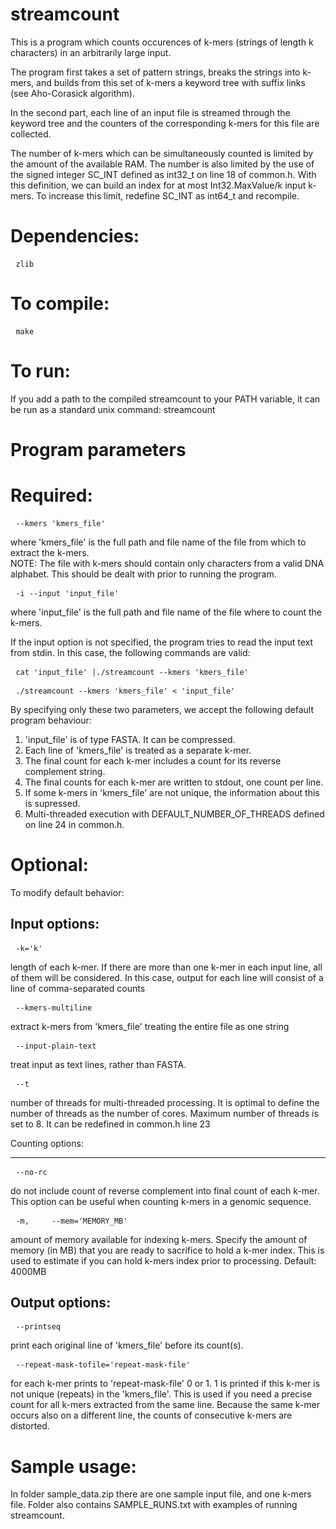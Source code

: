 streamcount
===========
This is a program which counts occurences of k-mers (strings of length k characters) 
in an arbitrarily large input.

The program first takes a set of pattern strings, breaks the strings into k-mers, 
and builds from this set of k-mers a keyword tree with suffix links (see Aho-Corasick algorithm). 

In the second part, each line of an input file is streamed through the keyword tree 
and the counters of the corresponding k-mers for this file are collected.

The number of k-mers which can be simultaneously counted is limited by the amount of the available RAM.
The number is also limited by the use of the signed integer SC_INT defined as int32_t on line 18 of common.h.
With this definition, we can build an index for at most Int32.MaxValue/k input k-mers.
To increase this limit, redefine SC_INT as int64_t and recompile.


Dependencies:
=============
<pre> <code>zlib</code> </pre>

To compile:
=============
<pre> <code>make</code> </pre>

To run:
=============
If you add a path to the compiled streamcount to your PATH variable, 
it can be run as a standard unix command: streamcount

Program parameters
==================

Required:
=========

<pre> <code>--kmers 'kmers_file'</code> </pre>

where 'kmers_file' is the full path and file name of the file from which to extract the k-mers.
<br>NOTE: The file with k-mers should contain only characters from a valid DNA alphabet. 
This should be dealt with prior to running the program.

<pre> <code>-i --input 'input_file'</code> </pre>

where 'input_file' is the full path and file name of the file where to count the k-mers.

If the input option is not specified, the program tries to read the input text from stdin.
In this case, the following commands are valid:

<pre> <code>cat 'input_file' |./streamcount --kmers 'kmers_file'</code> </pre>

<pre> <code>./streamcount --kmers 'kmers_file' < 'input_file'</code> </pre>

By specifying only these two parameters, we accept the following default program behaviour:
<ol>
<li>'input_file' is of type FASTA. It can be compressed.</li>
<li>Each line of 'kmers_file' is treated as a separate k-mer.</li>
<li>The final count for each k-mer includes a count for its reverse complement string.</li>
<li>The final counts for each k-mer are written to stdout, one count per line.</li>
<li>If some k-mers in 'kmers_file' are not unique, the information about this is supressed.</li>
<li>Multi-threaded execution with DEFAULT_NUMBER_OF_THREADS defined on line 24 in common.h.</li>
</ol>

Optional:
=========
To modify default behavior:

Input options: 
-------------
<pre> <code>-k='k'</code> </pre>

length of each k-mer. 
If there are more than one k-mer in each input line, all of them will be considered. 
In this case, output for each line will consist of a line of comma-separated counts

<pre> <code>--kmers-multiline</code> </pre>

extract k-mers from 'kmers_file' treating the entire file as one string

<pre> <code>--input-plain-text</code> </pre>

treat input as text lines, rather than FASTA.

<pre> <code>--t</code> </pre>

number of threads for multi-threaded processing. 
It is optimal to define the number of threads as the number of cores. 
Maximum number of threads is set to 8. It can be redefined in common.h line 23 
 
Counting options:
***************** 
<pre> <code>--no-rc</code> </pre> 

do not include count of reverse complement into final count of each k-mer. 
This option can be useful when counting k-mers in a genomic sequence.

<pre> <code>-m,     --mem='MEMORY_MB'</code> </pre>

amount of memory available for indexing k-mers. 
Specify the amount of memory (in MB) that you are ready to sacrifice to hold a k-mer index. 
This is used to estimate if you can hold k-mers index prior to processing. 
Default: 4000MB

Output options: 
--------------- 
<pre> <code>--printseq</code> </pre>

print each original line of 'kmers_file' before its count(s). 

<pre> <code>--repeat-mask-tofile='repeat-mask-file'</code> </pre>

for each k-mer prints to 'repeat-mask-file' 0 or 1. 
1 is printed if this k-mer is not unique (repeats) in the 'kmers_file'.
This is used if you need a precise count for all k-mers extracted from the same line. 
Because the same k-mer occurs also on a different line, the counts of consecutive k-mers are distorted.

Sample usage:
=============
    
In folder sample_data.zip there are one sample input file, and one k-mers file.
Folder also contains SAMPLE_RUNS.txt with examples of running streamcount.


